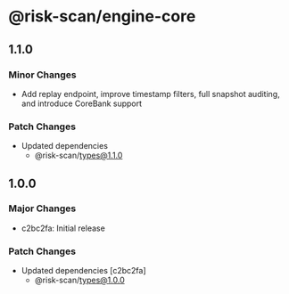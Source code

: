 # @risk-scan/engine-core

## 1.1.0

### Minor Changes

- Add replay endpoint, improve timestamp filters, full snapshot auditing, and introduce CoreBank support

### Patch Changes

- Updated dependencies
    - @risk-scan/types@1.1.0

## 1.0.0

### Major Changes

- c2bc2fa: Initial release

### Patch Changes

- Updated dependencies [c2bc2fa]
    - @risk-scan/types@1.0.0
